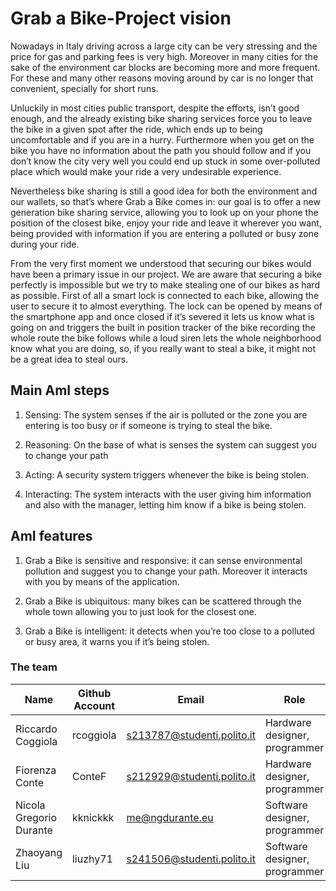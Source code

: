 # Grab a Bike-Project vision

Nowadays in Italy driving across a large city can be very stressing and the price for gas and parking fees is very high. Moreover in many cities for the sake of the environment car blocks are becoming more and more frequent. For these and many other reasons moving around by car is no longer that convenient, specially for short runs. 
  
Unluckily in most cities public transport, despite the efforts, isn’t good enough, and the already existing bike sharing services force you to leave the bike in a given spot after the ride, which ends up to being uncomfortable and if you are in a hurry. Furthermore when you get on the bike you have no information about the path you should follow and if you don’t know the city very well you could end up stuck in some over-polluted place which would make your ride a very undesirable experience.
  
Nevertheless bike sharing is still a good idea for both the environment and our wallets, so that’s where Grab a Bike comes in: our goal is to offer a new generation bike sharing service, allowing you to look up on your phone the position of the closest bike, enjoy your ride and leave it wherever you want, being provided with information if you are entering a polluted or busy zone during your ride.

From the very first moment we understood that securing our bikes would have been a primary issue in our project. We are aware that securing a bike perfectly is impossible but we try to make stealing one of our bikes as hard as possible. First of all a smart lock is connected to each bike, allowing the user to secure it to almost everything. The lock can be opened by means of the smartphone app and once closed if it’s severed it lets us know what is going on and triggers the built in position tracker of the bike recording the whole route the bike follows while a loud siren lets the whole neighborhood know what you are doing, so, if you really want to steal a bike, it might not be a great idea to steal ours.


## Main AmI steps

1. Sensing: The system senses if the air is polluted or the zone you are entering is too busy or if someone is trying to steal the bike.
 
2. Reasoning: On the base of what is senses the system can suggest you to change your path
 
3. Acting: A security system triggers whenever the bike is being stolen.
 
4. Interacting: The system interacts with the user giving him information and also with the manager, letting him know if a bike is being stolen.
 
## AmI features
 
1. Grab a Bike is sensitive and responsive: it can sense environmental pollution and suggest you to change your path. Moreover it interacts with you by means of the application.
 
2. Grab a Bike is ubiquitous: many bikes can be scattered through the whole town allowing you to just look for the closest one.
 
3. Grab a Bike is intelligent: it detects when you’re too close to a polluted or busy area, it warns you if it’s being stolen.

### The team

Name | Github Account | Email | Role 
------------ | ------------ | ------------ | ------------
Riccardo Coggiola | rcoggiola | s213787@studenti.polito.it | Hardware designer, programmer
Fiorenza Conte | ConteF | s212929@studenti.polito.it | Hardware designer, programmer
Nicola Gregorio Durante | kknickkk | me@ngdurante.eu | Software designer, programmer
Zhaoyang Liu | liuzhy71 | s241506@studenti.polito.it | Software designer, programmer
